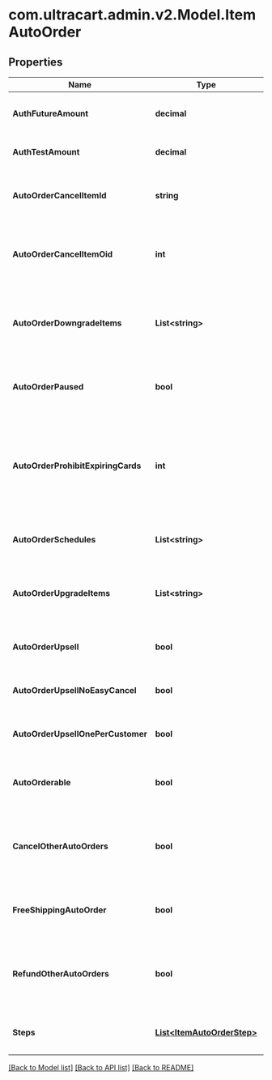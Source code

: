 
# com.ultracart.admin.v2.Model.ItemAutoOrder

## Properties

Name | Type | Description | Notes
------------ | ------------- | ------------- | -------------
**AuthFutureAmount** | **decimal** | Amount to try and authorize for the future rebill | [optional] 
**AuthTestAmount** | **decimal** | Amount to try and test authorize | [optional] 
**AutoOrderCancelItemId** | **string** | Item id to attempt charging the customer for if they cancel | [optional] 
**AutoOrderCancelItemOid** | **int** | Item object identifier to attempt charging the customer for if they cancel | [optional] 
**AutoOrderDowngradeItems** | **List&lt;string&gt;** | List of downgrade items presented to customer service representatives | [optional] 
**AutoOrderPaused** | **bool** | True if the rebill processing of this item is paused | [optional] 
**AutoOrderProhibitExpiringCards** | **int** | Minimum number of months before expiration for the card.  Overrides the account level setting if higher.  Set to zero to disable. | [optional] 
**AutoOrderSchedules** | **List&lt;string&gt;** | The user selectable schedules that are available | [optional] 
**AutoOrderUpgradeItems** | **List&lt;string&gt;** | List of upgrade items presented to customer service representatives | [optional] 
**AutoOrderUpsell** | **bool** | True if this item uses a fixed upsell step schedule | [optional] 
**AutoOrderUpsellNoEasyCancel** | **bool** | Do not send the easy cancel email to the customer | [optional] 
**AutoOrderUpsellOnePerCustomer** | **bool** | Limit the purchase of this item to one per customer | [optional] 
**AutoOrderable** | **bool** | True if this item can be automatically ordered by the customer | [optional] 
**CancelOtherAutoOrders** | **bool** | True if other auto orders for this customer should be canceled when this item is ordered | [optional] 
**FreeShippingAutoOrder** | **bool** | True if the customer should be given free shipping | [optional] 
**RefundOtherAutoOrders** | **bool** | True if other auto orders for this customer should refunded if this item is refunded. | [optional] 
**Steps** | [**List&lt;ItemAutoOrderStep&gt;**](ItemAutoOrderStep.md) | The rebill steps if this auto order is an upsell | [optional] 

[[Back to Model list]](../README.md#documentation-for-models)
[[Back to API list]](../README.md#documentation-for-api-endpoints)
[[Back to README]](../README.md)

